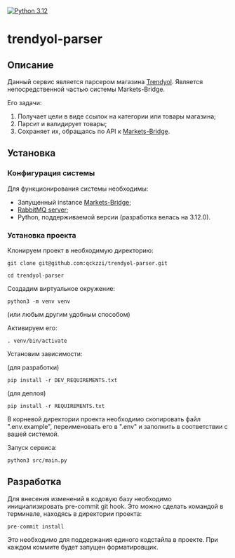 [![Python 3.12](https://img.shields.io/badge/python-3.12-green.svg)](https://www.python.org/downloads/release/python-3120/)
# trendyol-parser
## Описание
Данный сервис является парсером магазина [Trendyol](https://www.trendyol.com/). Является непосредственной частью системы
Markets-Bridge.

Его задачи:
1. Получает цели в виде ссылок на категории или товары магазина;
2. Парсит и валидирует товары;
3. Сохраняет их, обращаясь по API к [Markets-Bridge](https://github.com/qckzzi/markets-bridge-drf-app).

## Установка
### Конфигурация системы
Для функционирования системы необходимы:
- Запущенный instance [Markets-Bridge](https://github.com/qckzzi/markets-bridge-drf-app);
- [RabbitMQ server](https://www.rabbitmq.com/download.html);
- Python, поддерживаемой версии (разработка велась на 3.12.0).

### Установка проекта
Клонируем проект в необходимую директорию:
```shell
git clone git@github.com:qckzzi/trendyol-parser.git
```
```shell
cd trendyol-parser
```
Создадим виртуальное окружение:
```shell
python3 -m venv venv
```
(или любым другим удобным способом)

Активируем его:
```shell
. venv/bin/activate
```
Установим зависимости:

(для разработки)
```shell
pip install -r DEV_REQUIREMENTS.txt
```
(для деплоя)
```shell
pip install -r REQUIREMENTS.txt
```
В корневой директории проекта необходимо скопировать файл ".env.example", переименовать
его в ".env" и заполнить в соответствии с вашей системой.

Запуск сервиса:
```shell
python3 src/main.py
```
## Разработка

Для внесения изменений в кодовую базу необходимо инициализировать pre-commit git hook.
Это можно сделать командой в терминале, находясь в директории проекта:
```shell
pre-commit install
```
Это необходимо для поддержания 
единого кодстайла в проекте. При каждом коммите будет запущен форматировщик.